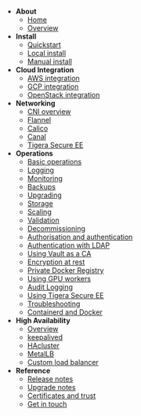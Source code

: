 - **About**
  - [Home](/kubernetes/docs)
  - [Overview](/kubernetes/docs/overview)
- **Install**
  - [Quickstart](/kubernetes/docs/quickstart)
  - [Local install](/kubernetes/docs/install-local)
  - [Manual install](/kubernetes/docs/install-manual)
- **Cloud Integration**
  - [AWS integration](/kubernetes/docs/aws-integration)
  - [GCP integration](/kubernetes/docs/gcp-integration)
  - [OpenStack integration](/kubernetes/docs/openstack-integration)
- **Networking**
  - [CNI overview](/kubernetes/docs/cni-overview)  
  - [Flannel](/kubernetes/docs/cni-flannel)
  - [Calico](/kubernetes/docs/cni-calico)
  - [Canal](/kubernetes/docs/cni-canal)
  - [Tigera Secure EE](/kubernetes/docs/tigera-secure-ee)  
- **Operations**
  - [Basic operations](/kubernetes/docs/operations)
  - [Logging](/kubernetes/docs/logging)
  - [Monitoring](/kubernetes/docs/monitoring)
  - [Backups](/kubernetes/docs/backups)
  - [Upgrading](/kubernetes/docs/upgrading)
  - [Storage](/kubernetes/docs/storage)
  - [Scaling](/kubernetes/docs/scaling)
  - [Validation](/kubernetes/docs/validation)
  - [Decommissioning](/kubernetes/docs/decommissioning)
  - [Authorisation and authentication](/kubernetes/docs/auth)
  - [Authentication with LDAP](/kubernetes/docs/ldap)
  - [Using Vault as a CA](/kubernetes/docs/using-vault)
  - [Encryption at rest](/kubernetes/docs/encryption-at-rest)
  - [Private Docker Registry](/kubernetes/docs/docker-registry)
  - [Using GPU workers](/kubernetes/docs/gpu-workers)
  - [Audit Logging](/kubernetes/docs/audit-logging)
  - [Using Tigera Secure EE](/kubernetes/docs/tigera-secure-ee)
  - [Troubleshooting](/kubernetes/docs/troubleshooting)
  - [Containerd and Docker](/kubernetes/docs/container-runtime)
- **High Availability**
  - [Overview](/kubernetes/docs/high-availability)
  - [keepalived](/kubernetes/docs/keepalived)
  - [HAcluster](/kubernetes/docs/hacluster)
  - [MetalLB](/kubernetes/docs/metallb)
  - [Custom load balancer](/kubernetes/docs/custom-loadbalancer)
- **Reference**
  - [Release notes](/kubernetes/docs/release-notes)
  - [Upgrade notes](/kubernetes/docs/upgrade-notes)
  - [Certificates and trust](/kubernetes/docs/certs-and-trust)
  - [Get in touch](/kubernetes/docs/get-in-touch)
